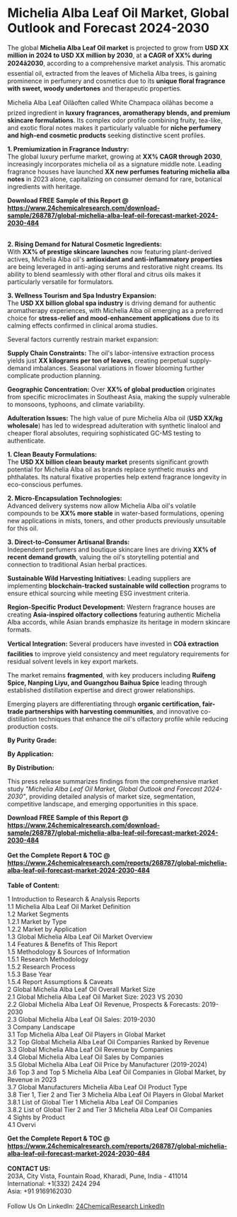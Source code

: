 <h1>Michelia Alba Leaf Oil Market, Global Outlook and Forecast 2024-2030</h1><p>The global <strong>Michelia Alba Leaf Oil market</strong> is projected to grow from <strong>USD XX million in 2024 to USD XX million by 2030</strong>, at <strong>a CAGR of XX% during 2024â2030</strong>, according to a comprehensive market analysis. This aromatic essential oil, extracted from the leaves of Michelia Alba trees, is gaining prominence in perfumery and cosmetics due to its <strong>unique floral fragrance with sweet, woody undertones</strong> and therapeutic properties.</p><p>Michelia Alba Leaf Oilâoften called White Champaca oilâhas become a prized ingredient in <strong>luxury fragrances, aromatherapy blends, and premium skincare formulations</strong>. Its complex odor profile combining fruity, tea-like, and exotic floral notes makes it particularly valuable for <strong>niche perfumery and high-end cosmetic products</strong> seeking distinctive scent profiles.</p><p><strong>1. Premiumization in Fragrance Industry:</strong><br>
The global luxury perfume market, growing at <strong>XX% CAGR through 2030</strong>, increasingly incorporates michelia oil as a signature middle note. Leading fragrance houses have launched <strong>XX new perfumes featuring michelia alba notes</strong> in 2023 alone, capitalizing on consumer demand for rare, botanical ingredients with heritage.</p><div><b>Download FREE Sample of this Report @ 
            <a href="https://www.24chemicalresearch.com/download-sample/268787/global-michelia-alba-leaf-oil-forecast-market-2024-2030-484">
            https://www.24chemicalresearch.com/download-sample/268787/global-michelia-alba-leaf-oil-forecast-market-2024-2030-484</a></b></div><br><p><strong>2. Rising Demand for Natural Cosmetic Ingredients:</strong><br>
With <strong>XX% of prestige skincare launches</strong> now featuring plant-derived actives, Michelia Alba oil's <strong>antioxidant and anti-inflammatory properties</strong> are being leveraged in anti-aging serums and restorative night creams. Its ability to blend seamlessly with other floral and citrus oils makes it particularly versatile for formulators.</p><p><strong>3. Wellness Tourism and Spa Industry Expansion:</strong><br>
The <strong>USD XX billion global spa industry</strong> is driving demand for authentic aromatherapy experiences, with Michelia Alba oil emerging as a preferred choice for <strong>stress-relief and mood-enhancement applications</strong> due to its calming effects confirmed in clinical aroma studies.</p><p>Several factors currently restrain market expansion:</p><p><strong>Supply Chain Constraints:</strong> The oil's labor-intensive extraction process yields just <strong>XX kilograms per ton of leaves</strong>, creating perpetual supply-demand imbalances. Seasonal variations in flower blooming further complicate production planning.</p><p><strong>Geographic Concentration:</strong> Over <strong>XX% of global production</strong> originates from specific microclimates in Southeast Asia, making the supply vulnerable to monsoons, typhoons, and climate variability.</p><p><strong>Adulteration Issues:</strong> The high value of pure Michelia Alba oil (<strong>USD XX/kg wholesale</strong>) has led to widespread adulteration with synthetic linalool and cheaper floral absolutes, requiring sophisticated GC-MS testing to authenticate.</p><p><strong>1. Clean Beauty Formulations:</strong><br>
The <strong>USD XX billion clean beauty market</strong> presents significant growth potential for Michelia Alba oil as brands replace synthetic musks and phthalates. Its natural fixative properties help extend fragrance longevity in eco-conscious perfumes.</p><p><strong>2. Micro-Encapsulation Technologies:</strong><br>
Advanced delivery systems now allow Michelia Alba oil's volatile compounds to be <strong>XX% more stable</strong> in water-based formulations, opening new applications in mists, toners, and other products previously unsuitable for this oil.</p><p><strong>3. Direct-to-Consumer Artisanal Brands:</strong><br>
Independent perfumers and boutique skincare lines are driving <strong>XX% of recent demand growth</strong>, valuing the oil's storytelling potential and connection to traditional Asian herbal practices.</p><p><strong>Sustainable Wild Harvesting Initiatives:</strong> Leading suppliers are implementing <strong>blockchain-tracked sustainable wild collection</strong> programs to ensure ethical sourcing while meeting ESG investment criteria.</p><p><strong>Region-Specific Product Development:</strong> Western fragrance houses are creating <strong>Asia-inspired olfactory collections</strong> featuring authentic Michelia Alba accords, while Asian brands emphasize its heritage in modern skincare formats.</p><p><strong>Vertical Integration:</strong> Several producers have invested in <strong>COâ extraction facilities</strong> to improve yield consistency and meet regulatory requirements for residual solvent levels in key export markets.</p><p>The market remains <strong>fragmented</strong>, with key producers including <strong>Ruifeng Spice, Nanping Liyu, and Guangzhou Baihua Spice</strong> leading through established distillation expertise and direct grower relationships.</p><p>Emerging players are differentiating through <strong>organic certification, fair-trade partnerships with harvesting communities</strong>, and innovative co-distillation techniques that enhance the oil's olfactory profile while reducing production costs.</p><p><strong>By Purity Grade:</strong></p><p><strong>By Application:</strong></p><p><strong>By Distribution:</strong></p><p>This press release summarizes findings from the comprehensive market study <em>"Michelia Alba Leaf Oil Market, Global Outlook and Forecast 2024-2030"</em>, providing detailed analysis of market size, segmentation, competitive landscape, and emerging opportunities in this space.</p><div><b>Download FREE Sample of this Report @ 
            <a href="https://www.24chemicalresearch.com/download-sample/268787/global-michelia-alba-leaf-oil-forecast-market-2024-2030-484">
            https://www.24chemicalresearch.com/download-sample/268787/global-michelia-alba-leaf-oil-forecast-market-2024-2030-484</a></b></div><br><div><b>Get the Complete Report & TOC @ 
            <a href="https://www.24chemicalresearch.com/reports/268787/global-michelia-alba-leaf-oil-forecast-market-2024-2030-484">
            https://www.24chemicalresearch.com/reports/268787/global-michelia-alba-leaf-oil-forecast-market-2024-2030-484</a></b></div><br>
            <b>Table of Content:</b><p>1 Introduction to Research & Analysis Reports<br />
    1.1 Michelia Alba Leaf Oil Market Definition<br />
    1.2 Market Segments<br />
        1.2.1 Market by Type<br />
        1.2.2 Market by Application<br />
    1.3 Global Michelia Alba Leaf Oil Market Overview<br />
    1.4 Features & Benefits of This Report<br />
    1.5 Methodology & Sources of Information<br />
        1.5.1 Research Methodology<br />
        1.5.2 Research Process<br />
        1.5.3 Base Year<br />
        1.5.4 Report Assumptions & Caveats<br />
2 Global Michelia Alba Leaf Oil Overall Market Size<br />
    2.1 Global Michelia Alba Leaf Oil Market Size: 2023 VS 2030<br />
    2.2 Global Michelia Alba Leaf Oil Revenue, Prospects & Forecasts: 2019-2030<br />
    2.3 Global Michelia Alba Leaf Oil Sales: 2019-2030<br />
3 Company Landscape<br />
    3.1 Top Michelia Alba Leaf Oil Players in Global Market<br />
    3.2 Top Global Michelia Alba Leaf Oil Companies Ranked by Revenue<br />
    3.3 Global Michelia Alba Leaf Oil Revenue by Companies<br />
    3.4 Global Michelia Alba Leaf Oil Sales by Companies<br />
    3.5 Global Michelia Alba Leaf Oil Price by Manufacturer (2019-2024)<br />
    3.6 Top 3 and Top 5 Michelia Alba Leaf Oil Companies in Global Market, by Revenue in 2023<br />
    3.7 Global Manufacturers Michelia Alba Leaf Oil Product Type<br />
    3.8 Tier 1, Tier 2 and Tier 3 Michelia Alba Leaf Oil Players in Global Market<br />
        3.8.1 List of Global Tier 1 Michelia Alba Leaf Oil Companies<br />
        3.8.2 List of Global Tier 2 and Tier 3 Michelia Alba Leaf Oil Companies<br />
4 Sights by Product<br />
    4.1 Overvi</p><div><b>Get the Complete Report & TOC @ 
            <a href="https://www.24chemicalresearch.com/reports/268787/global-michelia-alba-leaf-oil-forecast-market-2024-2030-484">
            https://www.24chemicalresearch.com/reports/268787/global-michelia-alba-leaf-oil-forecast-market-2024-2030-484</a></b></div><br><b>CONTACT US:</b><br>
            203A, City Vista, Fountain Road, Kharadi, Pune, India - 411014<br>
            International: +1(332) 2424 294<br>
            Asia: +91 9169162030 <br><br>
            Follow Us On LinkedIn: <a href="https://www.linkedin.com/company/24chemicalresearch/">24ChemicalResearch LinkedIn</a>